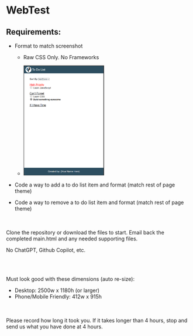# WebTest
## Requirements:
* Format to match screenshot
    * Raw CSS Only. No Frameworks
      <br/>
      
    * <img src="https://github.com/srrbach/WebTest/blob/main/Screenshot%202023-11-16%20133018.png?raw=true" height="300px" />

* Code a way to add a to do list item and format (match rest of page theme)

* Code a way to remove a to do list item and format (match rest of page theme)

<br/>
<br/>
Clone the repository or download the files to start. Email back the completed main.html and any needed supporting files.

No ChatGPT, Github Copilot, etc.



<br/>
<br/>

Must look good with these dimensions (auto re-size): 
* Desktop: 2500w x 1180h (or larger)
* Phone/Mobile Friendly: 412w x 915h

<br/>
<br/>
Please record how long it took you. If it takes longer than 4 hours, stop and send us what you have done at 4 hours.

